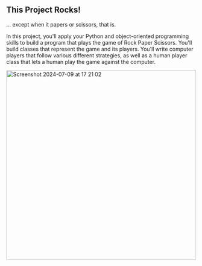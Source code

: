 ## This Project Rocks!
... except when it papers or scissors, that is.

In this project, you'll apply your Python and object-oriented programming skills to build a program that plays the game of Rock Paper Scissors. You'll build classes that represent the game and its players. You'll write computer players that follow various different strategies, as well as a human player class that lets a human play the game against the computer.

<img width="503" alt="Screenshot 2024-07-09 at 17 21 02" src="https://github.com/butterflyforkill/rock_scissors_paper/assets/46646977/37010ca9-e239-442e-8388-d8bfed75c981">
